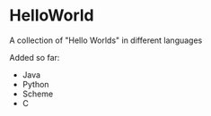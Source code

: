 # HelloWorld
A collection of "Hello Worlds" in different languages

Added so far:
* Java
* Python 
* Scheme
* C
